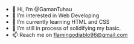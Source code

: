 - 👋 Hi, I’m @GamanTuhau
- 👀 I’m interested in Web Developing
- 🌱 I’m currently learning HTML and CSS
- 💞️ I’m still in process of solidifying my basic.
- 📫 Reach me on flamingodiablo96@gmail.com

<!---
GamanTuhau/GamanTuhau is a ✨ special ✨ repository because its `README.md` (this file) appears on your GitHub profile.
You can click the Preview link to take a look at your changes.
--->
